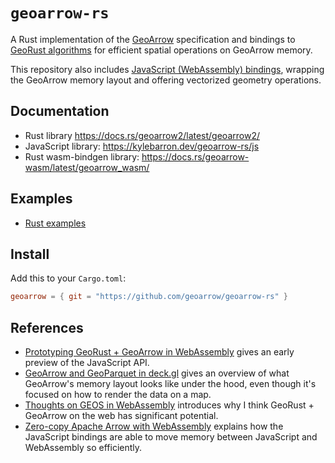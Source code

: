 # `geoarrow-rs`

A Rust implementation of the [GeoArrow](https://github.com/geoarrow/geoarrow) specification and bindings to [GeoRust algorithms](https://github.com/georust/geo) for efficient spatial operations on GeoArrow memory.

This repository also includes [JavaScript (WebAssembly) bindings](https://github.com/kylebarron/geoarrow-rs/blob/main/js/README.md), wrapping the GeoArrow memory layout and offering vectorized geometry operations.

## Documentation

- Rust library <https://docs.rs/geoarrow2/latest/geoarrow2/>
- JavaScript library: <https://kylebarron.dev/geoarrow-rs/js>
- Rust wasm-bindgen library: <https://docs.rs/geoarrow-wasm/latest/geoarrow_wasm/>

## Examples

- [Rust examples](examples/README.md)

## Install

Add this to your `Cargo.toml`:

```toml
geoarrow = { git = "https://github.com/geoarrow/geoarrow-rs" }
```

## References

- [Prototyping GeoRust + GeoArrow in WebAssembly](https://observablehq.com/@kylebarron/prototyping-georust-geoarrow-in-webassembly) gives an early preview of the JavaScript API.
- [GeoArrow and GeoParquet in deck.gl](https://observablehq.com/@kylebarron/geoarrow-and-geoparquet-in-deck-gl) gives an overview of what GeoArrow's memory layout looks like under the hood, even though it's focused on how to render the data on a map.
- [Thoughts on GEOS in WebAssembly](https://kylebarron.dev/blog/geos-wasm) introduces why I think GeoRust + GeoArrow on the web has significant potential.
- [Zero-copy Apache Arrow with WebAssembly](https://observablehq.com/@kylebarron/zero-copy-apache-arrow-with-webassembly) explains how the JavaScript bindings are able to move memory between JavaScript and WebAssembly so efficiently.
